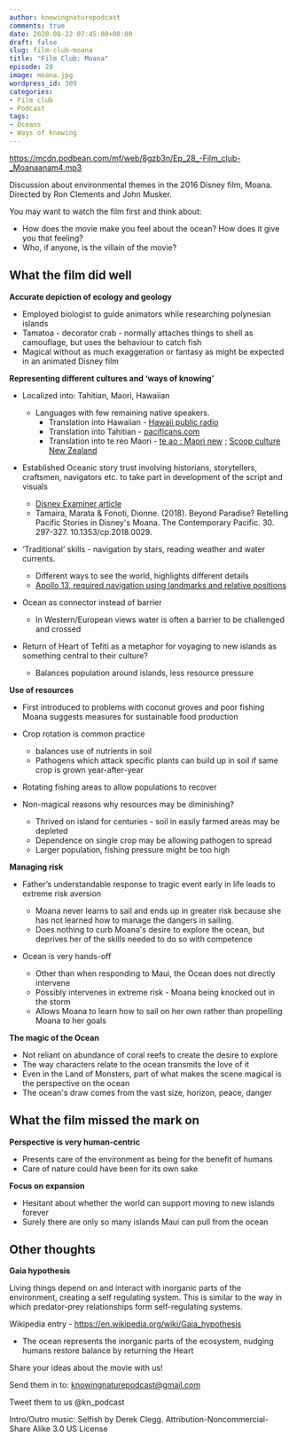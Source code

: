 ```yaml
---
author: knowingnaturepodcast
comments: true
date: 2020-08-22 07:45:00+00:00
draft: false
slug: film-club-moana
title: "Film Club: Moana"
episode: 28
image: moana.jpg
wordpress_id: 309
categories:
- Film club
- Podcast
tags:
- Oceans
- Ways of knowing
---
```


https://mcdn.podbean.com/mf/web/8gzb3n/Ep_28_-Film_club-_Moanaanam4.mp3

Discussion about environmental themes in the 2016 Disney film, Moana. Directed
by Ron Clements and John Musker.

You may want to watch the film first and think about:

  * How does the movie make you feel about the ocean? How does it give you that feeling?
  * Who, if anyone, is the villain of the movie?

## **What the film did well**

**Accurate depiction of ecology and geology**

  * Employed biologist to guide animators while researching polynesian islands
  * Tamatoa - decorator crab - normally attaches things to shell as camouflage, but uses the behaviour to catch fish
  * Magical without as much exaggeration or fantasy as might be expected in an animated Disney film

**Representing different cultures and ‘ways of knowing’**

  * Localized into: Tahitian, Maori, Hawaiian
    * Languages with few remaining native speakers.
      * Translation into Hawaiian - [Hawaii public radio](https://www.hawaiipublicradio.org/post/inside-world-translating-disneys-moana#stream/0)
      * Translation into Tahitian - [pacificans.com](https://pacificans.com/what-a-tahitian-really-thinks-about-moana/)
      * Translation into te reo Maori - [te ao : Maori new](https://www.teaomaori.news/meet-translators-behind-moana-reo-maori) ; [Scoop culture New Zealand](https://www.scoop.co.nz/stories/CU1709/S00080/a-trio-to-translate-disneys-moana-into-te-reo-maori.htm)

  * Established Oceanic story trust involving historians, storytellers, craftsmen, navigators etc. to take part in development of the script and visuals
    * [Disney Examiner article](https://disneyexaminer.com/2016/11/02/disney-animation-created-an-oceanic-story-trust-to-make-sure-that-they-got-the-culture-right-in-moana/)
    * Tamaira, Marata & Fonoti, Dionne. (2018). Beyond Paradise? Retelling Pacific Stories in Disney's Moana. The Contemporary Pacific. 30. 297-327. 10.1353/cp.2018.0029. 

  * ‘Traditional’ skills - navigation by stars, reading weather and water currents.
    * Different ways to see the world, highlights different details
    * [Apollo 13, required navigation using landmarks and relative positions](https://www.universetoday.com/62763/13-things-that-saved-apollo-13-part-6-navigating-by-earths-terminator/)

  * Ocean as connector instead of barrier
    * In Western/European views water is often a barrier to be challenged and crossed

  * Return of Heart of Tefiti as a metaphor for voyaging to new islands as something central to their culture?
    * Balances population around islands, less resource pressure

**Use of resources**

  * First introduced to problems with coconut groves and poor fishing Moana suggests measures for sustainable food production
  * Crop rotation is common practice
    * balances use of nutrients in soil
    * Pathogens which attack specific plants can build up in soil if same crop is grown year-after-year
  * Rotating fishing areas to allow populations to recover

  * Non-magical reasons why resources may be diminishing?
    * Thrived on island for centuries - soil in easily farmed areas may be depleted
    * Dependence on single crop may be allowing pathogen to spread
    * Larger population, fishing pressure might be too high

**Managing risk**

  * Father’s understandable response to tragic event early in life leads to extreme risk aversion
    * Moana never learns to sail and ends up in greater risk because she has not learned how to manage the dangers in sailing.
    * Does nothing to curb Moana's desire to explore the ocean, but deprives her of the skills needed to do so with competence

  * Ocean is very hands-off
    * Other than when responding to Maui, the Ocean does not directly intervene
    * Possibly intervenes in extreme risk - Moana being knocked out in the storm
    * Allows Moana to learn how to sail on her own rather than propelling Moana to her goals

**The magic of the Ocean**

  * Not reliant on abundance of coral reefs to create the desire to explore
  * The way characters relate to the ocean transmits the love of it
  * Even in the Land of Monsters, part of what makes the scene magical is the perspective on the ocean
  * The ocean's draw comes from the vast size, horizon, peace, danger

## **What the film missed the mark on**

**Perspective is very human-centric**

  * Presents care of the environment as being for the benefit of humans
  * Care of nature could have been for its own sake

**Focus on expansion**

  * Hesitant about whether the world can support moving to new islands forever
  * Surely there are only so many islands Maui can pull from the ocean

## **Other thoughts**

**Gaia hypothesis**

Living things depend on and interact with inorganic parts of the environment,
creating a self regulating system. This is similar to the way in which
predator-prey relationships form self-regulating systems.

Wikipedia entry - <https://en.wikipedia.org/wiki/Gaia_hypothesis>

  * The ocean represents the inorganic parts of the ecosystem, nudging humans restore balance by returning the Heart

Share your ideas about the movie with us!

Send them in to: knowingnaturepodcast@gmail.com

Tweet them to us @kn_podcast

Intro/Outro music: Selfish by Derek Clegg. Attribution-Noncommercial-Share
Alike 3.0 US License


